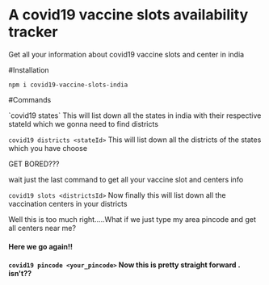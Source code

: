 # A covid19 vaccine slots availability tracker


Get all your information about covid19 vaccine slots and center in india 


#Installation 

`npm i covid19-vaccine-slots-india`


#Commands
<div>
`covid19 states`    This will list down all the states in india with their respective stateId which we gonna need to find districts


`covid19 districts <stateId>` This will list down all the districts of the states which you have choose 


GET BORED???

wait just the last command to get all  your vaccine slot and centers info 

`covid19 slots <districtsId>` Now finally this will list down all the vaccination centers in your districts



<p>Well this is too much right.....What if  we just type my area pincode and get all centers near me?</p>


<h4>Here we go again!!<h4>

`covid19 pincode <your_pincode>` Now this is pretty straight forward . isn't??

</div>
